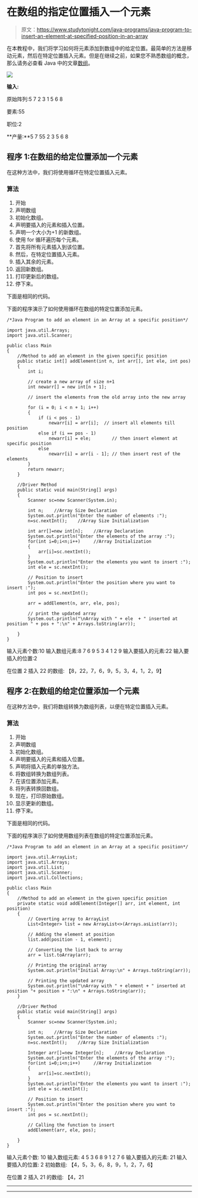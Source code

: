 # 在数组的指定位置插入一个元素

> 原文：<https://www.studytonight.com/java-programs/java-program-to-insert-an-element-at-specified-position-in-an-array>

在本教程中，我们将学习如何将元素添加到数组中的给定位置。最简单的方法是移动元素，然后在特定位置插入元素。但是在继续之前，如果您不熟悉数组的概念，那么请务必查看 Java 中的文章[数组](https://www.studytonight.com/java/array.php)。

![](../Images/bea4e6c53c8f3a50490e751856a720cc.png)

**输入:**

原始阵列:5 7 2 3 1 5 6 8

要素:55

职位:2

**产量:**5 7 55 2 3 5 6 8

## 程序 1:在数组的给定位置添加一个元素

在这种方法中，我们将使用循环在特定位置插入元素。

### 算法

1.  开始
2.  声明数组
3.  初始化数组。
4.  声明要插入的元素和插入位置。
5.  声明一个大小为+1 的新数组。
6.  使用 for 循环遍历每个元素。
7.  首先将所有元素插入到该位置。
8.  然后，在特定位置插入元素。
9.  插入其余的元素。
10.  返回新数组。
11.  打印更新后的数组。
12.  停下来。

下面是相同的代码。

下面的程序演示了如何使用循环在数组的特定位置添加元素。

```
/*Java Program to add an element in an Array at a specific position*/

import java.util.Arrays; 
import java.util.Scanner;

public class Main
{
    //Method to add an element in the given specific position
    public static int[] addElement(int n, int arr[], int ele, int pos) 
    { 
        int i; 

        // create a new array of size n+1 
        int newarr[] = new int[n + 1]; 

        // insert the elements from the old array into the new array 

        for (i = 0; i < n + 1; i++) 
        { 
            if (i < pos - 1) 
                newarr[i] = arr[i];  // insert all elements till position 
            else if (i == pos - 1) 
                newarr[i] = ele;        // then insert element at specific position 
            else
                newarr[i] = arr[i - 1]; // then insert rest of the elements
        } 
        return newarr; 
    } 

    //Driver Method
    public static void main(String[] args)
    {
        Scanner sc=new Scanner(System.in);

        int n;    //Array Size Declaration
        System.out.println("Enter the number of elements :");
        n=sc.nextInt();    //Array Size Initialization

        int arr[]=new int[n];    //Array Declaration
        System.out.println("Enter the elements of the array :");
        for(int i=0;i<n;i++)     //Array Initialization
        {
            arr[i]=sc.nextInt();
        }
        System.out.println("Enter the elements you want to insert :");
        int ele = sc.nextInt(); 

        // Position to insert 
        System.out.println("Enter the position where you want to insert :");
        int pos = sc.nextInt(); 

        arr = addElement(n, arr, ele, pos); 

        // print the updated array 
        System.out.println("\nArray with " + ele  + " inserted at position " + pos + ":\n" + Arrays.toString(arr)); 

    }
} 
```

输入元素个数:10
输入数组元素:8 7 6 9 5 3 4 1 2 9
输入要插入的元素:22
输入要插入的位置:2

在位置 2 插入 22 的数组:
【8，22，7，6，9，5，3，4，1，2，9】

## 程序 2:在数组的给定位置添加一个元素

在这种方法中，我们将数组转换为数组列表，以便在特定位置插入元素。

### 算法

1.  开始
2.  声明数组
3.  初始化数组。
4.  声明要插入的元素和插入位置。
5.  声明将插入元素的单独方法。
6.  将数组转换为数组列表。
7.  在该位置添加元素。
8.  将列表转换回数组。
9.  现在，打印原始数组。
10.  显示更新的数组。
11.  停下来。

下面是相同的代码。

下面的程序演示了如何使用数组列表在数组的特定位置添加元素。

```
/*Java Program to add an element in an Array at a specific position*/

import java.util.ArrayList; 
import java.util.Arrays; 
import java.util.List;
import java.util.Scanner;
import java.util.Collections;

public class Main
{
    //Method to add an element in the given specific position
    private static void addElement(Integer[] arr, int element, int position) 
    { 
        // Coverting array to ArrayList 
        List<Integer> list = new ArrayList<>(Arrays.asList(arr)); 

        // Adding the element at position 
        list.add(position - 1, element); 

        // Converting the list back to array 
        arr = list.toArray(arr); 

        // Printing the original array 
        System.out.println("Initial Array:\n" + Arrays.toString(arr)); 

        // Printing the updated array 
        System.out.println("\nArray with " + element + " inserted at position "+ position + ":\n" + Arrays.toString(arr)); 
    } 

    //Driver Method
    public static void main(String[] args)
    {
        Scanner sc=new Scanner(System.in);

        int n;    //Array Size Declaration
        System.out.println("Enter the number of elements :");
        n=sc.nextInt();    //Array Size Initialization

        Integer arr[]=new Integer[n];    //Array Declaration
        System.out.println("Enter the elements of the array :");
        for(int i=0;i<n;i++)     //Array Initialization
        {
            arr[i]=sc.nextInt();
        }
        System.out.println("Enter the elements you want to insert :");
        int ele = sc.nextInt(); 

        // Position to insert 
        System.out.println("Enter the position where you want to insert :");
        int pos = sc.nextInt(); 

        // Calling the function to insert 
        addElement(arr, ele, pos); 

    }
} 
```

输入元素个数:
10
输入数组元素:
4 5 3 6 8 9 1 2 7 6
输入要插入的元素:
21
输入要插入的位置:
2
初始数组:
【4，5，3，6，8，9，1，2，7，6】

在位置 2 插入 21 的数组:
【4，21

* * *

* * *